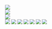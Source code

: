 ![](https://github.com/yaim0425/zzzYAIM0425-0300-robots-with-immunity/raw/main/Doc/Yuoki/(1).png)  
![](https://github.com/yaim0425/zzzYAIM0425-0300-robots-with-immunity/raw/main/Doc/Yuoki/(2).png)  
![](https://github.com/yaim0425/zzzYAIM0425-0300-robots-with-immunity/raw/main/Doc/Yuoki/(3).png)  
![](https://github.com/yaim0425/zzzYAIM0425-0300-robots-with-immunity/raw/main/Doc/Yuoki/(4).png)
![](https://github.com/yaim0425/zzzYAIM0425-0300-robots-with-immunity/raw/main/Doc/Yuoki/(5).png)
![](https://github.com/yaim0425/zzzYAIM0425-0300-robots-with-immunity/raw/main/Doc/Yuoki/(6).png)
![](https://github.com/yaim0425/zzzYAIM0425-0300-robots-with-immunity/raw/main/Doc/Yuoki/(7).png)
![](https://github.com/yaim0425/zzzYAIM0425-0300-robots-with-immunity/raw/main/Doc/Yuoki/(8).png)
![](https://github.com/yaim0425/zzzYAIM0425-0300-robots-with-immunity/raw/main/Doc/Yuoki/(9).png)
![](https://github.com/yaim0425/zzzYAIM0425-0300-robots-with-immunity/raw/main/Doc/Yuoki/(10).png)

